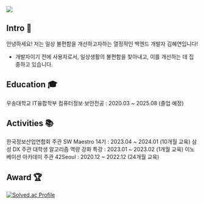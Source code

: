 <img src="https://capsule-render.vercel.app/api?type=waving&color=008B8B&height=130&section=header&text=Hyeyeon%20Kim's%20Profile&fontSize=30&fontColor=ffffff&fontAlign=50&fontAlignY=30" />

## Intro 👋
안녕하세요! 저는 일상 불편함을 개선하고자하는 열정적인 백엔드 개발자 김혜연입니다!
- 개발자이기 전에 사용자로서, 일상생활의 불편함을 찾아내고, 이를 개선하는 데 집중하고 있습니다.

## Education 🎓
우송대학교 IT융합학부 컴퓨터정보·보안전공 : 2020.03 ~ 2025.08 (졸업 예정)

## Activities 📚
한국정보산업연합회 주관 SW Maestro 14기 : 2023.04 ~ 2024.01 (10개월 교육)
삼성 DX 주관 대학생 알고리즘 역량 강화 특강 : 2023.01 ~ 2023.02 (1개월 교육)
이노베이션 아카데미 주관 42Seoul :  2020.12 ~ 2022.12 (24개월 교육)

## Award 🏆





[![Solved.ac Profile](http://mazassumnida.wtf/api/v2/generate_badge?boj=clscls253)](https://solved.ac/clscls253/)


<!--
**Hyeyeon-Kim/Hyeyeon-Kim** is a ✨ _special_ ✨ repository because its `README.md` (this file) appears on your GitHub profile.

Here are some ideas to get you started:

- 🔭 I’m currently working on ...
- 🌱 I’m currently learning ...
- 👯 I’m looking to collaborate on ...
- 🤔 I’m looking for help with ...
- 💬 Ask me about ...
- 📫 How to reach me: ...
- 😄 Pronouns: ...
- ⚡ Fun fact: ...
-->
